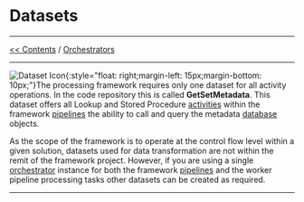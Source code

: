 # Datasets
___

[<< Contents](/procfwk/contents) / [Orchestrators](/procfwk/orchestrators)

___
![Dataset Icon](/procfwk/dataset.png){:style="float: right;margin-left: 15px;margin-bottom: 10px;"}The processing framework requires only one dataset for all activity operations. In the code repository this is called __GetSetMetadata__. This dataset offers all Lookup and Stored Procedure [activities](/procfwk/activities) within the framework [pipelines](/procfwk/pipelines) the ability to call and query the metadata [database](/procfwk/database) objects.

As the scope of the framework is to operate at the control flow level within a given solution, datasets used for data transformation are not within the remit of the framework project. However, if you are using a single [orchestrator](/procfwk/orchestrators) instance for both the framework [pipelines](/procfwk/pipelines) and the worker pipeline processing tasks other datasets can be created as required.

___